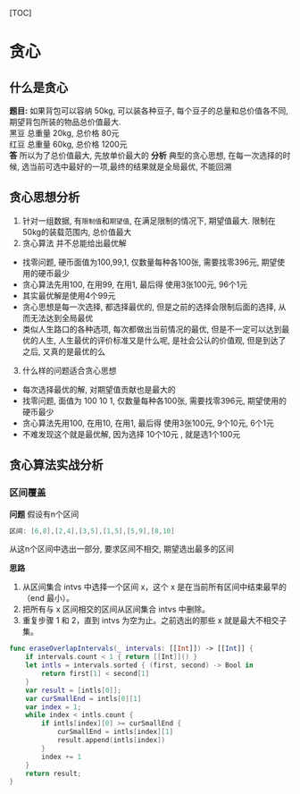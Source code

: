 [TOC]

# 贪心

## 什么是贪心
**题目:** 如果背包可以容纳 50kg, 可以装各种豆子, 每个豆子的总量和总价值各不同, 期望背包所装的物品总价值最大.   
黑豆 总重量 20kg, 总价格 80元  
红豆 总重量 60kg, 总价格 1200元  
**答** 所以为了总价值最大, 先放单价最大的
**分析** 典型的贪心思想, 在每一次选择的时候, 选当前可选中最好的一项,最终的结果就是全局最优, 不能回溯  

## 贪心思想分析
1. 针对一组数据, 有`限制值`和`期望值`, 在满足限制的情况下, 期望值最大. 限制在50kg的装载范围内, 总价值最大
2. 贪心算法 并不总能给出最优解 
 *  找零问题, 硬币面值为100,99,1, 仅数量每种各100张, 需要找零396元, 期望使用的硬币最少
 *  贪心算法先用100, 在用99, 在用1, 最后得 使用3张100元, 96个1元
 *  其实最优解是使用4个99元
 *  贪心思想是每一次选择, 都选择最优的, 但是之前的选择会限制后面的选择, 从而无法达到全局最优
 *  类似人生路口的各种选项, 每次都做出当前情况的最优, 但是不一定可以达到最优的人生, 人生最优的评价标准又是什么呢, 是社会公认的价值观, 但是到达了之后, 又真的是最优的么
3. 什么样的问题适合贪心思想
 * 每次选择最优的解, 对期望值贡献也是最大的
 * 找零问题, 面值为 100 10 1, 仅数量每种各100张, 需要找零396元, 期望使用的硬币最少
 * 贪心算法先用100, 在用10, 在用1, 最后得 使用3张100元, 9个10元, 6个1元
 * 不难发现这个就是最优解, 因为选择 10个10元 , 就是选1个100元

## 贪心算法实战分析
### 区间覆盖
**问题** 假设有n个区间
```C
区间: [6,8],[2,4],[3,5],[1,5],[5,9],[8,10]
```
从这n个区间中选出一部分, 要求区间不相交, 期望选出最多的区间

**思路**
1. 从区间集合 intvs 中选择一个区间 x，这个 x 是在当前所有区间中结束最早的（end 最小）。
2. 把所有与 x 区间相交的区间从区间集合 intvs 中删除。
3. 重复步骤 1 和 2，直到 intvs 为空为止。之前选出的那些 x 就是最大不相交子集。

```swift
func eraseOverlapIntervals(_ intervals: [[Int]]) -> [[Int]] {
    if intervals.count < 1 { return [[Int]]() }
    let intls = intervals.sorted { (first, second) -> Bool in
        return first[1] < second[1]
    }
    var result = [intls[0]];
    var curSmallEnd = intls[0][1]
    var index = 1;
    while index < intls.count {
        if intls[index][0] >= curSmallEnd {
            curSmallEnd = intls[index][1]
            result.append(intls[index])
        }
        index += 1
    }
    return result;
}
```